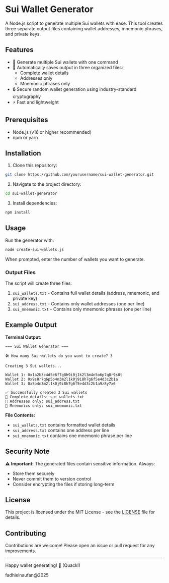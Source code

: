 # Sui Wallet Generator

A Node.js script to generate multiple Sui wallets with ease. This tool creates three separate output files containing wallet addresses, mnemonic phrases, and private keys.

## Features

- 🚀 Generate multiple Sui wallets with one command
- 📁 Automatically saves output in three organized files:
  - Complete wallet details
  - Addresses only
  - Mnemonic phrases only
- 🔒 Secure random wallet generation using industry-standard cryptography
- ⚡ Fast and lightweight

## Prerequisites

- Node.js (v16 or higher recommended)
- npm or yarn

## Installation

1. Clone this repository:
```bash
git clone https://github.com/yourusername/sui-wallet-generator.git
```

2. Navigate to the project directory:
```bash
cd sui-wallet-generator
```

3. Install dependencies:
```bash
npm install
```

## Usage

Run the generator with:
```bash
node create-sui-wallets.js
```

When prompted, enter the number of wallets you want to generate.

### Output Files

The script will create three files:

1. `sui_wallets.txt` - Contains full wallet details (address, mnemonic, and private key)
2. `sui_address.txt` - Contains only wallet addresses (one per line)
3. `sui_mnemonic.txt` - Contains only mnemonic phrases (one per line)

## Example Output

**Terminal Output:**
```
=== Sui Wallet Generator ===

🛠️ How many Sui wallets do you want to create? 3

Creating 3 Sui wallets...

Wallet 1: 0x1a2b3c4d5e6f7g8h9i0j1k2l3m4n5o6p7q8r9s0t
Wallet 2: 0x9s8r7q6p5o4n3m2l1k0j9i8h7g6f5e4d3c2b1a
Wallet 3: 0x5o4n3m2l1k0j9i8h7g6f5e4d3c2b1a9z8y7x6

✅ Successfully created 3 Sui wallets
📁 Complete details: sui_wallets.txt
📁 Addresses only: sui_address.txt
📁 Mnemonics only: sui_mnemonic.txt
```

**File Contents:**
- `sui_wallets.txt` contains formatted wallet details
- `sui_address.txt` contains one address per line
- `sui_mnemonic.txt` contains one mnemonic phrase per line

## Security Note

⚠️ **Important:** The generated files contain sensitive information. Always:
- Store them securely
- Never commit them to version control
- Consider encrypting the files if storing long-term

## License

This project is licensed under the MIT License - see the [LICENSE](LICENSE) file for details.

## Contributing

Contributions are welcome! Please open an issue or pull request for any improvements.

---

Happy wallet generating! 🦆 (Quack!)

fadhielnaufan@2025
